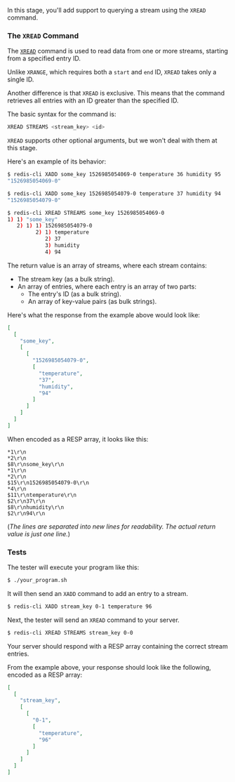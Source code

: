 In this stage, you'll add support to querying a stream using the `XREAD` command.

### The `XREAD` Command

The [`XREAD`](https://redis.io/docs/latest/commands/xread/) command is used to read data from one or more streams, starting from a specified entry ID.

Unlike `XRANGE`, which requires both a `start` and `end` ID, `XREAD` takes only a single ID. 

Another difference is that `XREAD` is exclusive. This means that the command retrieves all entries with an ID greater than the specified ID.

The basic syntax for the command is:
```bash
XREAD STREAMS <stream_key> <id>
```

`XREAD` supports other optional arguments, but we won't deal with them at this stage.

Here's an example of its behavior:

```bash
$ redis-cli XADD some_key 1526985054069-0 temperature 36 humidity 95
"1526985054069-0"

$ redis-cli XADD some_key 1526985054079-0 temperature 37 humidity 94
"1526985054079-0"

$ redis-cli XREAD STREAMS some_key 1526985054069-0
1) 1) "some_key"
   2) 1) 1) 1526985054079-0
         2) 1) temperature
            2) 37
            3) humidity
            4) 94
```

The return value is an array of streams, where each stream contains:

- The stream key (as a bulk string).
- An array of entries, where each entry is an array of two parts:
  - The entry's ID (as a bulk string).
  - An array of key-value pairs (as bulk strings).

Here's what the response from the example above would look like:

```json
[
  [
    "some_key",
    [
      [
        "1526985054079-0",
        [
          "temperature",
          "37",
          "humidity",
          "94"
        ]
      ]
    ]
  ]
]
```

When encoded as a RESP array, it looks like this:

```text
*1\r\n
*2\r\n
$8\r\nsome_key\r\n
*1\r\n
*2\r\n
$15\r\n1526985054079-0\r\n
*4\r\n
$11\r\ntemperature\r\n
$2\r\n37\r\n
$8\r\nhumidity\r\n
$2\r\n94\r\n
```
(*The lines are separated into new lines for readability. The actual return value is just one line.*)

### Tests

The tester will execute your program like this:

```bash
$ ./your_program.sh
```

It will then send an `XADD` command to add an entry to a stream.

```bash
$ redis-cli XADD stream_key 0-1 temperature 96
```

Next, the tester will send an `XREAD` command to your server.

```bash
$ redis-cli XREAD STREAMS stream_key 0-0
```

Your server should respond with a RESP array containing the correct stream entries.

From the example above, your response should look like the following, encoded as a RESP array:

```json
[
  [
    "stream_key",
    [
      [
        "0-1",
        [
          "temperature",
          "96"
        ]
      ]
    ]
  ]
]
```
